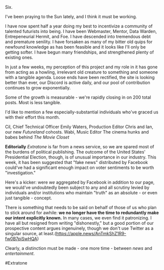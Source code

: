 Six.

I've been praying to the Sun lately, and I think it must be working.

I have now spent half a year doing my best to incentivize a community of talented futurists into being.
I have been Webmaster, Mentor, Data Warden, Entrepeneurial Hermit, and Foe. I have descended into tremendous debt and premature senility. I have forsaken as many of my bitter old quips for newfound knowledge as has been feasible and it looks like I'll only be getting softer. I have begun many friendships, and strengthened plenty of existing ones.

In just a few weeks, my perception of this project and my role in it has gone from acting as a howling, irrelevant old creature to something and someone with a tangible agenda. Loose ends have been rectified, the site is looking better than ever, our Discord is active daily, and our pool of contribution continues to grow exponentially.

Some of the growth is measurable - we're rapidly closing in on 200 total posts. Most is less tangible.

I'd like to mention a few especially-substantial individuals who've graced us with their effort this month.

Cil, Chief Technical Officer
Emily Waters, Production Editor
Chris and Ian, our new *Futureland* cohosts.
Wabi, Music Editor
The cinema hunks and babes behind *The Movie Closet*

**Editorially**
*Extratone* is far from a news service, so we are spared most of the burdens of political publishing. The outcome of the United States' Presidential Election, though, is of unusual importance in our industry. This week, it has been suggested that "fake news" distributed by Facebook could've had a significant enough impact on voter sentiments to be worth "investigation."

Here's a kicker: were *we* aggregated by Facebook in addition to our page, we would've undoubtedly been subject to any and all scrutiny levied by individuals and/or institutions who maintain "truth" as an absolute - or even just tangible - concept.

There is something that needs to be said on behalf of those of us who plan to stick around for awhile: **we no longer have the time to redundantly make our intent explicitly known.** In many cases, we even find it patronizing. I have all but resigned from writing "dishonestly," but a good portion of our prospective content argues ingenuinely, though we don't use Twitter as a singular source, at least.(https://apple.news/AnTmkShZ1R9-fw0B7piSwHQA)

Clearly, a distinction must be made - one more time - between *news* and *entertainment*.

#Extratone